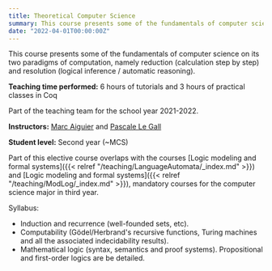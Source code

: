 ```yaml
---
title: Theoretical Computer Science
summary: This course presents some of the fundamentals of computer science on its two paradigms of computation, namely reduction (calculation step by step) and resolution (logical inference / automatic reasoning
date: "2022-04-01T00:00:00Z"
---
```


This course presents some of the fundamentals of computer science on its two paradigms of computation, namely reduction (calculation step by step) and resolution (logical inference / automatic reasoning).

**Teaching time performed:** 6 hours of tutorials and 3 hours of practical classes in Coq

Part of the teaching team for the school year 2021-2022.

**Instructors:** [Marc Aiguier](http://perso.ecp.fr/~aiguierm/) and [Pascale Le Gall](https://research.centralesupelec.fr/pascale.legall/)

**Student level:** Second year (~MCS)

Part of this elective course overlaps with the courses [Logic modeling and formal systems]({{< relref "/teaching/LanguageAutomata/_index.md" >}}) and [Logic modeling and formal systems]({{< relref "/teaching/ModLog/_index.md" >}}), mandatory courses for the computer science major in third year.

Syllabus:

- Induction and recurrence (well-founded sets, etc).
- Computability (Gödel/Herbrand's recursive functions, Turing machines and all the associated indecidability results).
- Mathematical logic (syntax, semantics and proof systems). Propositional and first-order logics are be detailed.

